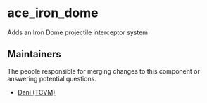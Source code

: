 ace_iron_dome
===================

Adds an Iron Dome projectile interceptor system


## Maintainers

The people responsible for merging changes to this component or answering potential questions.

- [Dani (TCVM)](https://github.com/TheCandianVendingMachine)
